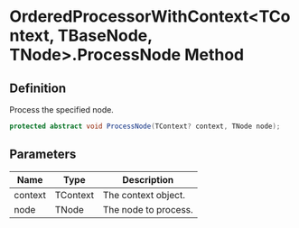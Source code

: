 # OrderedProcessorWithContext&lt;TContext, TBaseNode, TNode&gt;.ProcessNode Method
## Definition

Process the specified node.

```c#
protected abstract void ProcessNode(TContext? context, TNode node);
```

## Parameters

| Name | Type | Description |
| ---- | ---- | ----------- |
| context | TContext | The context object. |
| node | TNode | The node to process. |

